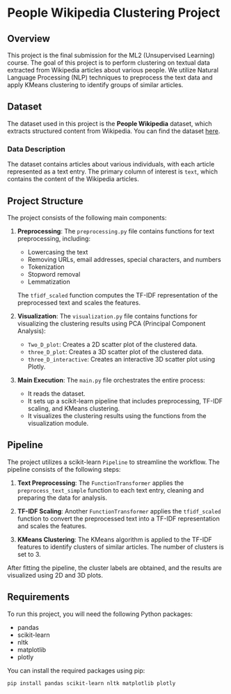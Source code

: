 # People Wikipedia Clustering Project

## Overview

This project is the final submission for the ML2 (Unsupervised Learning) course. The goal of this project is to perform clustering on textual data extracted from Wikipedia articles about various people. We utilize Natural Language Processing (NLP) techniques to preprocess the text data and apply KMeans clustering to identify groups of similar articles.

## Dataset

The dataset used in this project is the **People Wikipedia** dataset, which extracts structured content from Wikipedia. You can find the dataset [here](https://www.kaggle.com/datasets/sameersmahajan/people-wikipedia-data).

### Data Description

The dataset contains articles about various individuals, with each article represented as a text entry. The primary column of interest is `text`, which contains the content of the Wikipedia articles.

## Project Structure

The project consists of the following main components:

1. **Preprocessing**: The `preprocessing.py` file contains functions for text preprocessing, including:
   - Lowercasing the text
   - Removing URLs, email addresses, special characters, and numbers
   - Tokenization
   - Stopword removal
   - Lemmatization

   The `tfidf_scaled` function computes the TF-IDF representation of the preprocessed text and scales the features.

2. **Visualization**: The `visualization.py` file contains functions for visualizing the clustering results using PCA (Principal Component Analysis):
   - `Two_D_plot`: Creates a 2D scatter plot of the clustered data.
   - `three_D_plot`: Creates a 3D scatter plot of the clustered data.
   - `three_D_interactive`: Creates an interactive 3D scatter plot using Plotly.

3. **Main Execution**: The `main.py` file orchestrates the entire process:
   - It reads the dataset.
   - It sets up a scikit-learn pipeline that includes preprocessing, TF-IDF scaling, and KMeans clustering.
   - It visualizes the clustering results using the functions from the visualization module.

## Pipeline

The project utilizes a scikit-learn `Pipeline` to streamline the workflow. The pipeline consists of the following steps:

1. **Text Preprocessing**: The `FunctionTransformer` applies the `preprocess_text_simple` function to each text entry, cleaning and preparing the data for analysis.

2. **TF-IDF Scaling**: Another `FunctionTransformer` applies the `tfidf_scaled` function to convert the preprocessed text into a TF-IDF representation and scales the features.

3. **KMeans Clustering**: The KMeans algorithm is applied to the TF-IDF features to identify clusters of similar articles. The number of clusters is set to 3.

After fitting the pipeline, the cluster labels are obtained, and the results are visualized using 2D and 3D plots.

## Requirements

To run this project, you will need the following Python packages:

- pandas
- scikit-learn
- nltk
- matplotlib
- plotly

You can install the required packages using pip:

```bash
pip install pandas scikit-learn nltk matplotlib plotly
